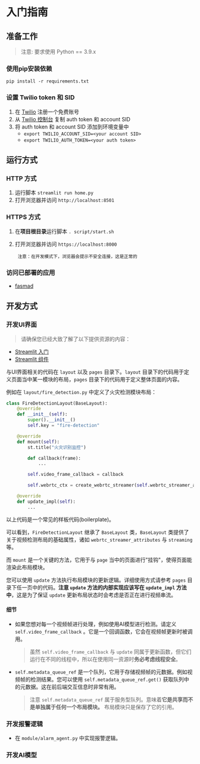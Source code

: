 # 入门指南
## 准备工作
> 注意: 要求使用 Python == 3.9.x
### 使用pip安装依赖
```pip install -r requirements.txt```

### 设置 Twilio token 和 SID
1. 在 [Twilio](https://twilio.com/) 注册一个免费账号
2. 从 [Twilio 控制台](https://www.twilio.com/console) 复制 auth token 和 account SID
3. 将 auth token 和 account SID 添加到环境变量中
    - ```export TWILIO_ACCOUNT_SID=<your account SID>```
    - ```export TWILIO_AUTH_TOKEN=<your auth token>```
    
## 运行方式
### HTTP 方式
1. 运行脚本 ```streamlit run home.py```
2. 打开浏览器并访问 ```http://localhost:8501```

### HTTPS 方式
1. 在**项目根目录**运行脚本 ```. script/start.sh```
2. 打开浏览器并访问 ```https://localhost:8000```

        注意：在开发模式下，浏览器会提示不安全连接，这是正常的

### 访问已部署的应用
- [fasmad](https://fasmad.streamlit.app)

## 开发方式

### 开发UI界面
> 请确保您已经大致了解了以下提供资源的内容：
- [Streamlit 入门](https://docs.streamlit.io/en/stable/getting_started.html)
- [Streamlit 组件](https://docs.streamlit.io/en/stable/api.html)

与UI界面相关的代码在 ```layout``` 以及 ```pages``` 目录下。```layout``` 目录下的代码用于定义页面当中某一模块的布局，```pages``` 目录下的代码用于定义整体页面的内容。

例如在 ```layout/fire_detection.py``` 中定义了火灾检测模块布局：
```python
class FireDetectionLayout(BaseLayout):
    @override
    def __init__(self):
        super().__init__()
        self.key = "fire-detection"

    @override
    def mount(self):
        st.title("火灾识别监控")

        def callback(frame):
            ...

        self.video_frame_callback = callback

        self.webrtc_ctx = create_webrtc_streamer(self.webrtc_streamer_attributes)

    @override
    def update_impl(self):
        ...
```
以上代码是一个常见的样板代码(boilerplate)。

可以看到，```FireDetectionLayout``` 继承了 ```BaseLayout``` 类，```BaseLayout``` 类提供了关于视频检测布局的基础属性，诸如 ```webrtc_streamer_attributes``` 与 ```streaming``` 等。

而 ```mount``` 是一个关键的方法，它用于与 ```page``` 当中的页面进行"挂钩"，使得页面能渲染此布局模块。

您可以使用 ```update``` 方法执行布局模块的更新逻辑。详细使用方式请参考 ```pages``` 目录下任一页中的代码。**注意 ```update``` 方法的内部实现应该写在 ```update_impl``` 方法中**，这是为了保证 ```update``` 更新布局状态时会考虑是否正在进行视频串流。

#### **细节**

- 如果您想对每一个视频帧进行处理，例如使用AI模型进行检测。请定义 ```self.video_frame_callback``` 。它是一个回调函数，它会在视频帧更新时被调用。

    > 虽然 ```self.video_frame_callback``` 与 ```update``` 同属于更新函数，但它们运行在不同的线程中，所以在使用同一资源时**务必考虑线程安全**。

- ```self.metadata_queue_ref``` 是一个队列，它用于存储视频帧的元数据。例如视频帧的检测结果。您可以使用 ```self.metadata_queue_ref.get()``` 获取队列中的元数据。这在前后端交互信息时非常有用。
    > 注意 ```self.metadata_queue_ref``` 属于服务型队列。意味着**它是共享而不是单独属于任何一个布局模块。** 布局模块只是保存了它的引用。

### 开发报警逻辑

- 在 ```module/alarm_agent.py``` 中实现报警逻辑。

### 开发AI模型